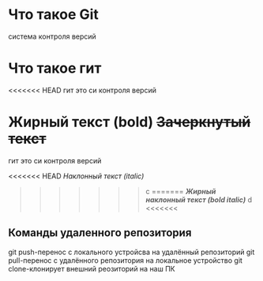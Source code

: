 # Что такое Git


система контроля версий
# Что такое гит

<<<<<<< HEAD
гит это си контроля версий

**Жирный текст (bold)**
~~Зачеркнутый текст~~
=======
гит это си контроля версий 

<<<<<<< HEAD
*Наклонный текст (italic)*
>>>>>>> c
=======
***Жирный наклонный текст (bold italic)***
>>>>>>> d <<<<<<<
## Команды удаленного репозитория
git push-перенос с локального устройсва на удалённый репозиторий
git pull-перенос с удалённого репозитория на  локальное устройство
git clone-клонирует внешний реозиторий на наш ПК